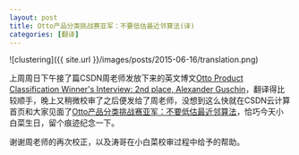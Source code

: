 ```yaml
---
layout: post
title: Otto产品分类挑战赛亚军：不要低估最近邻算法(译)
categories: [翻译]
---
```


![clustering]({{ site.url }}/images/posts/2015-06-16/translation.png)

上周周日下午接了篇CSDN周老师发放下来的英文博文[Otto Product Classification Winner's Interview: 2nd place, Alexander Guschin](http://blog.kaggle.com/2015/06/09/otto-product-classification-winners-interview-2nd-place-alexander-guschin/)，翻译得比较顺手，晚上又稍微校审了之后便发给了周老师，没想到这么快就在CSDN云计算首页和大家见面了[Otto产品分类挑战赛亚军：不要低估最近邻算法](http://www.csdn.net/article/2015-06-16/2824981)，恰巧今天小白菜生日，留个痕迹纪念一下。

谢谢周老师的再次校正，以及涛哥在小白菜校审过程中给予的帮助。


